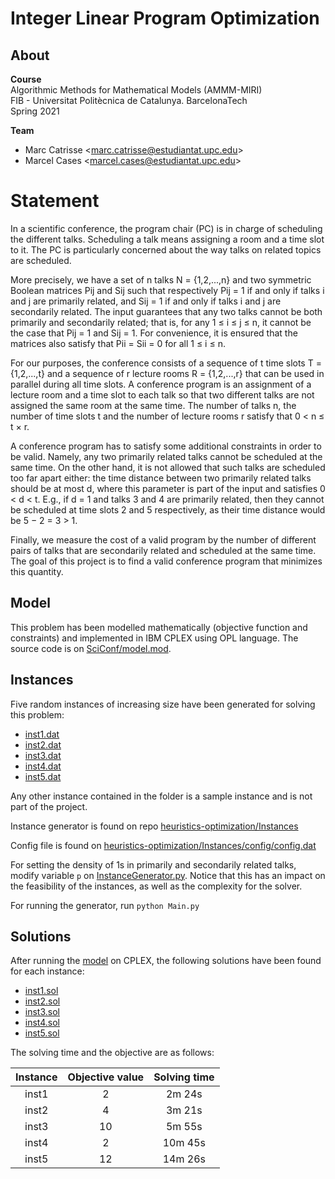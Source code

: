 # Integer Linear Program Optimization

## About

**Course**  
Algorithmic Methods for Mathematical Models (AMMM-MIRI)  
FIB - Universitat Politècnica de Catalunya. BarcelonaTech  
Spring 2021

**Team**  
* Marc Catrisse
&lt;marc.catrisse@estudiantat.upc.edu&gt;
* Marcel Cases
&lt;marcel.cases@estudiantat.upc.edu&gt;

# Statement

In a scientific conference, the program chair (PC) is in charge of scheduling the different talks. Scheduling a talk means assigning a room and a time slot to it. The PC is particularly concerned about the way talks on related topics are scheduled.

More precisely, we have a set of n talks N = {1,2,...,n} and two symmetric Boolean matrices Pij and Sij such that respectively Pij = 1 if and only if talks i and j are primarily related, and Sij = 1 if and only if talks i and j are secondarily related. The input guarantees that any two talks cannot be both primarily and secondarily related; that is, for any 1 ≤ i ≤ j ≤ n, it cannot be the case that Pij = 1 and Sij = 1. For convenience, it is ensured that the matrices also satisfy that Pii = Sii = 0 for all 1 ≤ i ≤ n.

For our purposes, the conference consists of a sequence of t time slots T = {1,2,...,t} and a sequence of r lecture rooms R = {1,2,...,r} that can be used in parallel during all time slots. A conference program is an assignment of a lecture room and a time slot to each talk so that two different talks are not assigned the same room at the same time. The number of talks n, the number of time slots t and the number of lecture rooms r satisfy that 0 < n ≤ t × r.

A conference program has to satisfy some additional constraints in order to be valid. Namely, any two primarily related talks cannot be scheduled at the same time. On the other hand, it is not allowed that such talks are scheduled too far apart either: the time distance between two primarily related talks should be at most d, where this parameter is part of the input and satisfies 0 < d < t. E.g., if d = 1 and talks 3 and 4 are primarily related, then they cannot be scheduled at time slots 2 and 5 respectively, as their time distance would be 5 − 2 = 3 > 1.

Finally, we measure the cost of a valid program by the number of different pairs of talks that are secondarily related and scheduled at the same time. The goal of this project is to find a valid conference program that minimizes this quantity.

## Model

This problem has been modelled mathematically (objective function and constraints) and implemented in IBM CPLEX using OPL language. The source code is on [SciConf/model.mod](SciConf/model.mod).

## Instances

Five random instances of increasing size have been generated for solving this problem:
* [inst1.dat](SciConf/inst1.dat)
* [inst2.dat](SciConf/inst2.dat)
* [inst3.dat](SciConf/inst3.dat)
* [inst4.dat](SciConf/inst4.dat)
* [inst5.dat](SciConf/inst5.dat)

Any other instance contained in the folder is a sample instance and is not part of the project.


Instance generator is found on repo [heuristics-optimization/Instances](https://github.com/marcelcases/heuristics-optimization/tree/master/Instances)

Config file is found on [heuristics-optimization/Instances/config/config.dat](https://github.com/marcelcases/heuristics-optimization/blob/master/Instances/config/config.dat)

For setting the density of 1s in primarily and secondarily related talks, modify variable `p` on [InstanceGenerator.py](https://github.com/marcelcases/heuristics-optimization/blob/master/Instances/InstanceGenerator.py). Notice that this has an impact on the feasibility of the instances, as well as the complexity for the solver.

For running the generator, run `python Main.py`

## Solutions

After running the [model](SciConf/model.mod) on CPLEX, the following solutions have been found for each instance:
* [inst1.sol](SciConf/inst1.sol)
* [inst2.sol](SciConf/inst2.sol)
* [inst3.sol](SciConf/inst3.sol)
* [inst4.sol](SciConf/inst4.sol)
* [inst5.sol](SciConf/inst5.sol)

The solving time and the objective are as follows:

| Instance | Objective value | Solving time |
|:--------:|:---------------:|:------------:|
|   inst1  |        2        |    2m 24s    |
|   inst2  |        4        |    3m 21s    |
|   inst3  |        10       |    5m 55s    |
|   inst4  |        2        |    10m 45s   |
|   inst5  |        12       |    14m 26s   |
